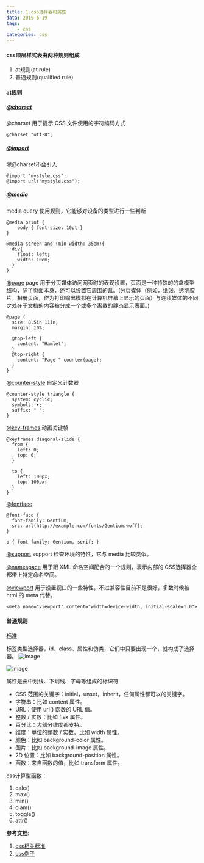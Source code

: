 ```yaml
---
title: 1.css选择器和属性
data: 2019-6-19
tags:
    - css
categories: css
---
```


#### css顶层样式表由两种规则组成
1. at规则(at rule)
1. 普通规则(qualified rule)

#### at规则
##### [@charset](https://www.w3.org/TR/css-syntax-3/)

@charset 用于提示 CSS 文件使用的字符编码方式
```
@charset "utf-8";
```

##### [@import](https://www.w3.org/TR/css-cascade-4/)
除@charset不会引入
```
@import "mystyle.css";
@import url("mystyle.css");
```

##### [@media](https://www.w3.org/TR/css3-conditional/)
media query 使用规则，它能够对设备的类型进行一些判断
```
@media print {
    body { font-size: 10pt }
}

@media screen and (min-width: 35em){
  div{
    float: left;
    width: 10em;
  }
}
```

[@page](https://www.w3.org/TR/css-page-3/)
page 用于分页媒体访问网页时的表现设置，页面是一种特殊的的盒模型结构，除了页面本身，还可以设置它周围的盒。(分页媒体（例如，纸张，透明胶片，相册页面，作为打印输出模拟在计算机屏幕上显示的页面）与连续媒体的不同之处在于文档的内容被分成一个或多个离散的静态显示表面。)
```
@page {
  size: 8.5in 11in;
  margin: 10%;

  @top-left {
    content: "Hamlet";
  }
  @top-right {
    content: "Page " counter(page);
  }
}
```

[@counter-style](https://www.w3.org/TR/css-counter-styles-3/)
自定义计数器

```
@counter-style triangle {
  system: cyclic;
  symbols: ‣;
  suffix: " ";
}
```

[@key-frames](https://www.w3.org/TR/css-animations-1/)
动画关键帧
```
@keyframes diagonal-slide {
  from {
    left: 0;
    top: 0;
  }

  to {
    left: 100px;
    top: 100px;
  }
}
```

[@fontface](https://www.w3.org/TR/css-fonts-3/)
```
@font-face {
  font-family: Gentium;
  src: url(http://example.com/fonts/Gentium.woff);
}

p { font-family: Gentium, serif; }
```

[@support](https://www.w3.org/TR/css3-conditional/)
support 检查环境的特性，它与 media 比较类似。

[@namespace](https://www.w3.org/TR/css-namespaces-3/)
用于跟 XML 命名空间配合的一个规则，表示内部的 CSS选择器全都带上特定命名空间。

[@viewport](https://note.youdao.com/)
用于设置视口的一些特性，不过兼容性目前不是很好，多数时候被html 的 meta 代替。

```
<meta name="viewport" content="width=device-width, initial-scale=1.0">
```

#### 普通规则
[标准](https://www.w3.org/TR/selectors-4/)

标签类型选择器，id、class、属性和伪类，它们中只要出现一个，就构成了选择器。
![image](https://yuminjun-1257115713.cos.ap-shanghai.myqcloud.com/blog/css%E8%AF%AD%E6%B3%95.png)

![image](https://yuminjun-1257115713.cos.ap-shanghai.myqcloud.com/blog/css%E8%AF%AD%E6%B3%95%E4%BE%8B%E5%AD%90.png)

属性是由中划线、下划线、字母等组成的标识符
- CSS 范围的关键字：initial，unset，inherit，任何属性都可以的关键字。
- 字符串：比如 content 属性。
- URL：使用 url() 函数的 URL 值。
- 整数 / 实数：比如 flex 属性。
- 百分比：大部分维度都支持。
- 维度：单位的整数 / 实数，比如 width 属性。
- 颜色：比如 background-color 属性。
- 图片：比如 background-image 属性。
- 2D 位置：比如 background-position 属性。
- 函数：来自函数的值，比如 transform 属性。

css计算型函数：
1. calc()
1. max() 
1. min() 
1. clam() 
1. toggle() 
1. attr()

**参考文档:**
1. [css相关标准](https://www.w3.org/TR/?title=css)
2. [css例子](https://30-seconds.github.io/30-seconds-of-css/) 
